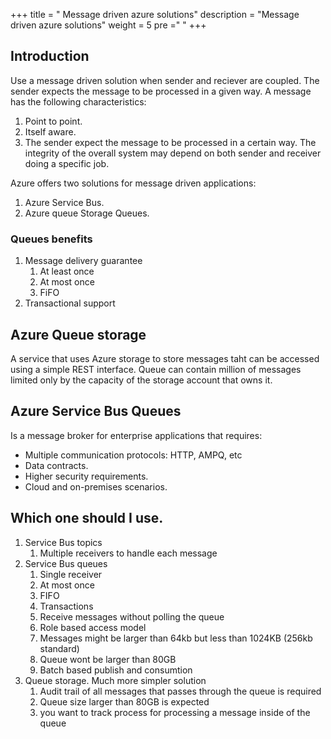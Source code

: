 +++
title = " Message driven azure solutions"
description = "Message driven azure solutions"
weight = 5
pre ="<i class='fas fa-envelope-open'></i> "
+++ 

## Introduction

Use a message driven solution when sender and reciever are coupled. The sender expects the message to be processed in a given way.
A message has the following characteristics:

1. Point to point.
2. Itself aware.
3. The sender expect the message to be processed in a certain way. The integrity of the overall system may depend on both sender and receiver doing a specific job.

Azure offers two solutions for message driven applications:

1. Azure Service Bus.
2. Azure queue Storage Queues.

### Queues benefits

1. Message delivery guarantee
   1. At least once
   2. At most once
   3. FiFO
2. Transactional support


## Azure Queue storage

A service that uses Azure storage to store messages taht can be accessed using a simple REST interface. Queue can contain million of messages limited only by the capacity of the storage account that owns it.

## Azure Service Bus Queues

Is a message broker for enterprise applications that requires:

+ Multiple communication protocols: HTTP, AMPQ, etc
+ Data contracts.
+ Higher security requirements.
+ Cloud and on-premises scenarios.


## Which one should I use.

1. Service Bus topics
   1. Multiple receivers to handle each message
2. Service Bus queues
   1. Single receiver
   2. At most once
   3. FIFO
   4. Transactions
   5. Receive messages without polling the queue
   6. Role based access model
   7. Messages might be larger than 64kb but less than 1024KB (256kb standard)
   8. Queue wont be larger than 80GB
   9. Batch based publish and consumtion
3.  Queue storage. Much more simpler solution
    1.  Audit trail of all messages that passes through the queue is required
    2.  Queue size larger than 80GB is expected
    3.  you want to track process for processing a message inside of the queue